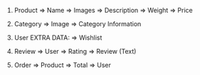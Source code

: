 1. Product
    => Name
    => Images <F2F>
    => Description
    => Weight
    => Price

2. Category
    => Image
    => Category Information

3. User
    EXTRA DATA:
        => Wishlist
    
4. Review
    => User
    => Rating
    => Review (Text)

5. Order
    => Product
    => Total
    => User
